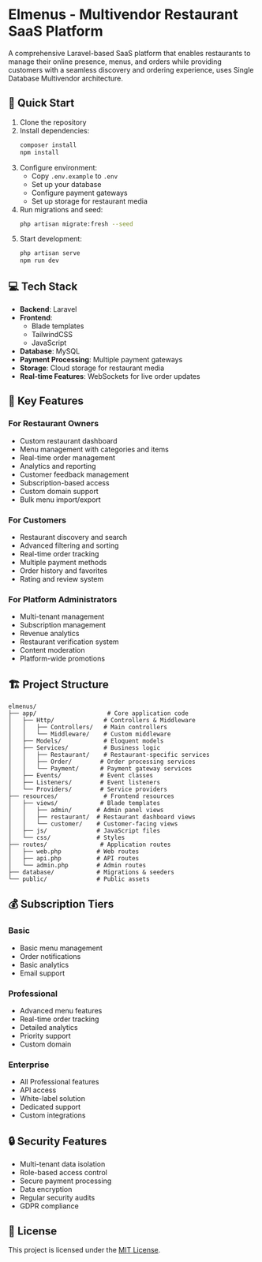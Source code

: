 # Elmenus - Multivendor Restaurant SaaS Platform

A comprehensive Laravel-based SaaS platform that enables restaurants to manage their online presence, menus, and orders while providing customers with a seamless discovery and ordering experience, uses Single Database Multivendor architecture.
## 🚀 Quick Start

1. Clone the repository
2. Install dependencies:
   ```bash
   composer install
   npm install
   ```
3. Configure environment:
   - Copy `.env.example` to `.env`
   - Set up your database
   - Configure payment gateways
   - Set up storage for restaurant media
4. Run migrations and seed:
   ```bash
   php artisan migrate:fresh --seed
   ```
5. Start development:
   ```bash
   php artisan serve
   npm run dev
   ```

## 💻 Tech Stack

- **Backend**: Laravel
- **Frontend**: 
  - Blade templates
  - TailwindCSS
  - JavaScript
- **Database**: MySQL
- **Payment Processing**: Multiple payment gateways
- **Storage**: Cloud storage for restaurant media
- **Real-time Features**: WebSockets for live order updates

## 🔑 Key Features

### For Restaurant Owners
- Custom restaurant dashboard
- Menu management with categories and items
- Real-time order management
- Analytics and reporting
- Customer feedback management
- Subscription-based access
- Custom domain support
- Bulk menu import/export

### For Customers
- Restaurant discovery and search
- Advanced filtering and sorting
- Real-time order tracking
- Multiple payment methods
- Order history and favorites
- Rating and review system

### For Platform Administrators
- Multi-tenant management
- Subscription management
- Revenue analytics
- Restaurant verification system
- Content moderation
- Platform-wide promotions

## 🏗 Project Structure

```
elmenus/
├── app/                    # Core application code
│   ├── Http/              # Controllers & Middleware
│   │   ├── Controllers/   # Main controllers
│   │   └── Middleware/    # Custom middleware
│   ├── Models/            # Eloquent models
│   ├── Services/          # Business logic
│   │   ├── Restaurant/    # Restaurant-specific services
│   │   ├── Order/        # Order processing services
│   │   └── Payment/      # Payment gateway services
│   ├── Events/           # Event classes
│   ├── Listeners/        # Event listeners
│   └── Providers/        # Service providers
├── resources/             # Frontend resources
│   ├── views/            # Blade templates
│   │   ├── admin/       # Admin panel views
│   │   ├── restaurant/  # Restaurant dashboard views
│   │   └── customer/    # Customer-facing views
│   ├── js/              # JavaScript files
│   └── css/             # Styles
├── routes/               # Application routes
│   ├── web.php          # Web routes
│   ├── api.php          # API routes
│   └── admin.php        # Admin routes
├── database/            # Migrations & seeders
└── public/              # Public assets
```

## 💰 Subscription Tiers

### Basic
- Basic menu management
- Order notifications
- Basic analytics
- Email support

### Professional
- Advanced menu features
- Real-time order tracking
- Detailed analytics
- Priority support
- Custom domain

### Enterprise
- All Professional features
- API access
- White-label solution
- Dedicated support
- Custom integrations

## 🔒 Security Features

- Multi-tenant data isolation
- Role-based access control
- Secure payment processing
- Data encryption
- Regular security audits
- GDPR compliance

## 📄 License

This project is licensed under the [MIT License](LICENSE).
